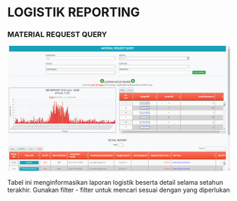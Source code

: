 # LOGISTIK REPORTING

### MATERIAL REQUEST QUERY

![](<../../.gitbook/assets/Screenshot (30).png>)

Tabel ini menginformasikan laporan logistik beserta detail selama setahun terakhir. Gunakan filter - filter untuk mencari sesuai dengan yang diperlukan
